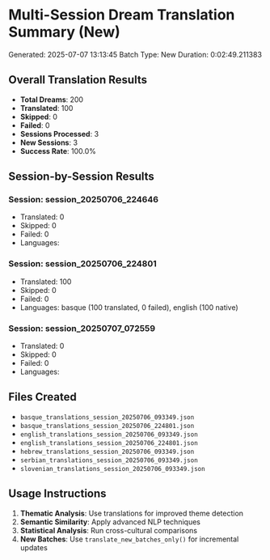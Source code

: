 # Multi-Session Dream Translation Summary (New)

Generated: 2025-07-07 13:13:45
Batch Type: New
Duration: 0:02:49.211383

## Overall Translation Results

- **Total Dreams**: 200
- **Translated**: 100
- **Skipped**: 0
- **Failed**: 0
- **Sessions Processed**: 3
- **New Sessions**: 3
- **Success Rate**: 100.0%

## Session-by-Session Results

### Session: session_20250706_224646
- Translated: 0
- Skipped: 0
- Failed: 0
- Languages: 

### Session: session_20250706_224801
- Translated: 100
- Skipped: 0
- Failed: 0
- Languages: basque (100 translated, 0 failed), english (100 native)

### Session: session_20250707_072559
- Translated: 0
- Skipped: 0
- Failed: 0
- Languages: 

## Files Created

- `basque_translations_session_20250706_093349.json`
- `basque_translations_session_20250706_224801.json`
- `english_translations_session_20250706_093349.json`
- `english_translations_session_20250706_224801.json`
- `hebrew_translations_session_20250706_093349.json`
- `serbian_translations_session_20250706_093349.json`
- `slovenian_translations_session_20250706_093349.json`

## Usage Instructions

1. **Thematic Analysis**: Use translations for improved theme detection
2. **Semantic Similarity**: Apply advanced NLP techniques
3. **Statistical Analysis**: Run cross-cultural comparisons
4. **New Batches**: Use `translate_new_batches_only()` for incremental updates

